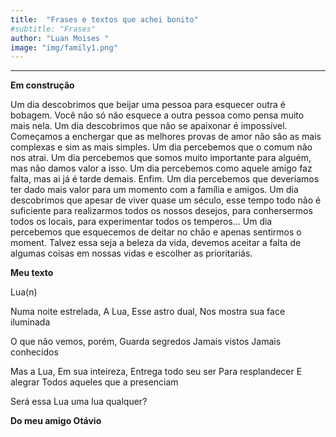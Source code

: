 ```yaml
---
title:  "Frases e textos que achei bonito"
#subtitle: "Frases"
author: "Luan Moises "
image: "img/family1.png"
---
```


______________________________________
**Em construção**


<P> Um dia descobrimos que beijar uma pessoa para esquecer outra é bobagem.
Você não só não esquece a outra pessoa como pensa muito mais nela.
Um dia descobrimos que não se apaixonar é impossível.
Começamos a enchergar que as melhores provas de amor não são as mais complexas e sim as mais simples.
Um dia percebemos que o comum não nos atrai.
Um dia percebemos que somos muito importante para alguém, mas não damos valor a isso.
Um dia percebemos como aquele amigo faz falta, mas ai já é tarde demais.
Enfim.
Um dia percebemos que deveríamos ter dado mais valor para um momento com a família e amigos.
Um dia descobrimos que apesar de viver quase um século, esse tempo todo não é suficiente para realizarmos todos os nossos desejos, para conhersermos todos os locais, para experimentar todos os temperos...
Um dia percebemos que  esquecemos de deitar no chão e apenas sentirmos o moment.
Talvez essa seja a beleza da vida, devemos aceitar a falta de algumas coisas em nossas vidas e escolher as prioritariás.<P>


**Meu texto**

<P> Lua(n) 
<P>Numa noite estrelada,
A Lua,
Esse astro dual,
Nos mostra sua face iluminada<P>

<P>O que não vemos, porém,
Guarda segredos
Jamais vistos
Jamais conhecidos<P>

<P>Mas a Lua,
Em sua inteireza,
Entrega todo seu ser
Para resplandecer
E alegrar
Todos aqueles que a presenciam<P>

<P>Será essa Lua uma lua qualquer?<P>


**Do meu amigo Otávio**

